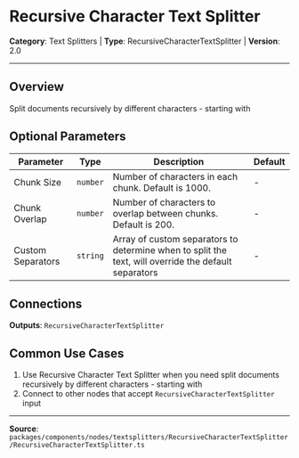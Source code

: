 # Recursive Character Text Splitter

**Category**: Text Splitters | **Type**: RecursiveCharacterTextSplitter | **Version**: 2.0

---

## Overview

Split documents recursively by different characters - starting with 

## Optional Parameters

| Parameter | Type | Description | Default |
|-----------|------|-------------|---------|
| Chunk Size | `number` | Number of characters in each chunk. Default is 1000. | - |
| Chunk Overlap | `number` | Number of characters to overlap between chunks. Default is 200. | - |
| Custom Separators | `string` | Array of custom separators to determine when to split the text, will override the default separators | - |

## Connections

**Outputs**: `RecursiveCharacterTextSplitter`

## Common Use Cases

1. Use Recursive Character Text Splitter when you need split documents recursively by different characters - starting with 
2. Connect to other nodes that accept `RecursiveCharacterTextSplitter` input

---

**Source**: `packages/components/nodes/textsplitters/RecursiveCharacterTextSplitter/RecursiveCharacterTextSplitter.ts`
